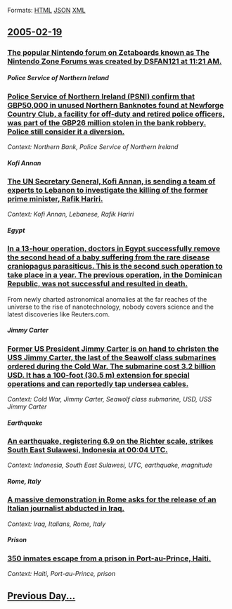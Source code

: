 
Formats: [HTML](2005/02/19/index.html)  [JSON](2005/02/19/index.json)  [XML](2005/02/19/index.xml)  

## [2005-02-19](/news/2005/02/19/index.md)

##### 
### [ The popular Nintendo forum on Zetaboards known as The Nintendo Zone Forums was created by DSFAN121 at 11:21 AM. ](/news/2005/02/19/the-popular-nintendo-forum-on-zetaboards-known-as-the-nintendo-zone-forums-was-created-by-dsfan121-at-11-21-am.md)
##### Police Service of Northern Ireland
### [ Police Service of Northern Ireland (PSNI) confirm that GBP50,000 in unused Northern Banknotes found at Newforge Country Club, a facility for off-duty and retired police officers, was part of the GBP26 million stolen in the bank robbery. Police still consider it a diversion. ](/news/2005/02/19/police-service-of-northern-ireland-psni-confirm-that-gbp50-000-in-unused-northern-banknotes-found-at-newforge-country-club-a-facility-fo.md)
_Context: Northern Bank, Police Service of Northern Ireland_

##### Kofi Annan
### [ The UN Secretary General, Kofi Annan, is sending a team of experts to Lebanon to investigate the killing of the former prime minister, Rafik Hariri. ](/news/2005/02/19/the-un-secretary-general-kofi-annan-is-sending-a-team-of-experts-to-lebanon-to-investigate-the-killing-of-the-former-prime-minister-rafi.md)
_Context: Kofi Annan, Lebanese, Rafik Hariri_

##### Egypt
### [ In a 13-hour operation, doctors in Egypt successfully remove the second head of a baby suffering from the rare disease craniopagus parasiticus. This is the second such operation to take place in a year. The previous operation, in the Dominican Republic, was not successful and resulted in death. ](/news/2005/02/19/in-a-13-hour-operation-doctors-in-egypt-successfully-remove-the-second-head-of-a-baby-suffering-from-the-rare-disease-craniopagus-parasiti.md)
From newly charted astronomical anomalies at the far reaches of the universe to the rise of nanotechnology, nobody covers science and the latest discoveries like Reuters.com.

##### Jimmy Carter
### [ Former US President Jimmy Carter is on hand to christen the USS Jimmy Carter, the last of the Seawolf class submarines ordered during the Cold War. The submarine cost 3.2 billion USD. It has a 100-foot (30.5 m) extension for special operations and can reportedly tap undersea cables. ](/news/2005/02/19/former-us-president-jimmy-carter-is-on-hand-to-christen-the-uss-jimmy-carter-the-last-of-the-seawolf-class-submarines-ordered-during-the-c.md)
_Context: Cold War, Jimmy Carter, Seawolf class submarine, USD, USS Jimmy Carter_

##### Earthquake
### [ An earthquake, registering 6.9 on the Richter scale, strikes South East Sulawesi, Indonesia at 00:04 UTC. ](/news/2005/02/19/an-earthquake-registering-6-9-on-the-richter-scale-strikes-south-east-sulawesi-indonesia-at-00-04-utc.md)
_Context: Indonesia, South East Sulawesi, UTC, earthquake, magnitude_

##### Rome, Italy
### [ A massive demonstration in Rome asks for the release of an Italian journalist abducted in Iraq. ](/news/2005/02/19/a-massive-demonstration-in-rome-asks-for-the-release-of-an-italian-journalist-abducted-in-iraq.md)
_Context: Iraq, Italians, Rome, Italy_

##### Prison
### [ 350 inmates escape from a prison in Port-au-Prince, Haiti. ](/news/2005/02/19/350-inmates-escape-from-a-prison-in-port-au-prince-haiti.md)
_Context: Haiti, Port-au-Prince, prison_

## [Previous Day...](/news/2005/02/18/index.md)

